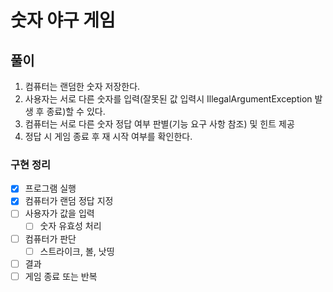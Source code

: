 # 숫자 야구 게임

## 풀이

1. 컴퓨터는 랜덤한 숫자 저장한다.
2. 사용자는 서로 다른 숫자를 입력(잘못된 값 입력시 IllegalArgumentException 발생 후 종료)할 수 있다.
3. 컴퓨터는 서로 다른 숫자 정답 여부 판별(기능 요구 사항 참조) 및 힌트 제공
4. 정답 시 게임 종료 후 재 시작 여부를 확인한다.

### 구현 정리

- [x] 프로그램 실행
- [x] 컴퓨터가 랜덤 정답 지정 
- [ ] 사용자가 값을 입력
  - [ ] 숫자 유효성 처리
- [ ] 컴퓨터가 판단
  - [ ] 스트라이크, 볼, 낫띵
- [ ] 결과
- [ ] 게임 종료 또는 반복